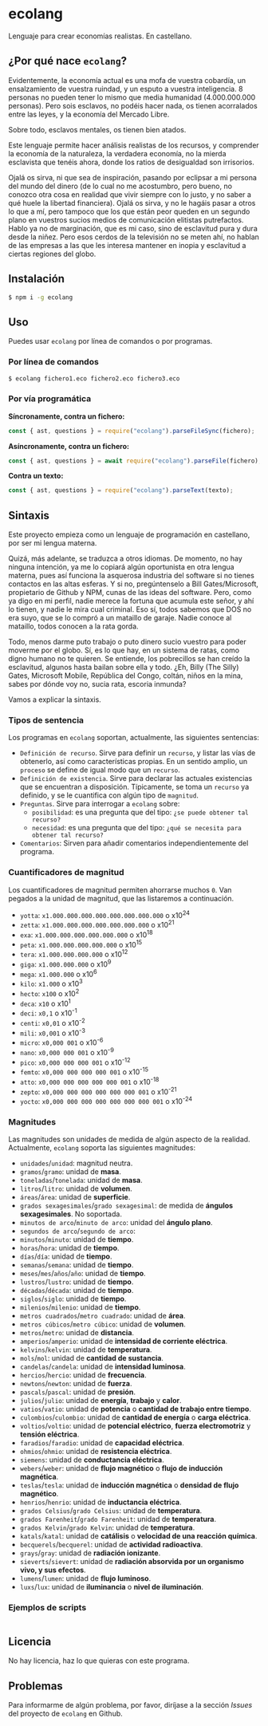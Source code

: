 # ecolang

Lenguaje para crear economías realistas. En castellano.

## ¿Por qué nace `ecolang`?

Evidentemente, la economía actual es una mofa de vuestra cobardía, un ensalzamiento de vuestra ruindad, y un esputo a vuestra inteligencia. 8 personas no pueden tener lo mismo que media humanidad (4.000.000.000 personas). Pero sois esclavos, no podéis hacer nada, os tienen acorralados entre las leyes, y la economía del Mercado Libre.

Sobre todo, esclavos mentales, os tienen bien atados.

Este lenguaje permite hacer análisis realistas de los recursos, y comprender la economía de la naturaleza, la verdadera economía, no la mierda esclavista que tenéis ahora, donde los ratios de desigualdad son irrisorios.

Ojalá os sirva, ni que sea de inspiración, pasando por eclipsar a mi persona del mundo del dinero (de lo cual no me acostumbro, pero bueno, no conozco otra cosa en realidad que vivir siempre con lo justo, y no saber a qué huele la libertad financiera). Ojalá os sirva, y no le hagáis pasar a otros lo que a mí, pero tampoco que los que están peor queden en un segundo plano en vuestros sucios medios de comunicación elitistas putrefactos. Hablo ya no de marginación, que es mi caso, sino de esclavitud pura y dura desde la niñez. Pero esos cerdos de la televisión no se meten ahí, no hablan de las empresas a las que les interesa mantener en inopia y esclavitud a ciertas regiones del globo.

## Instalación

```bash
$ npm i -g ecolang
```

## Uso

Puedes usar `ecolang` por línea de comandos o por programas.

### Por línea de comandos

```bash
$ ecolang fichero1.eco fichero2.eco fichero3.eco
```

### Por vía programática

**Síncronamente, contra un fichero:**

```js
const { ast, questions } = require("ecolang").parseFileSync(fichero);
```

**Asíncronamente, contra un fichero:**

```js
const { ast, questions } = await require("ecolang").parseFile(fichero);
```

**Contra un texto:**

```js
const { ast, questions } = require("ecolang").parseText(texto);
```

## Sintaxis

Este proyecto empieza como un lenguaje de programación en castellano, por ser mi lengua materna.

Quizá, más adelante, se traduzca a otros idiomas. De momento, no hay ninguna intención, ya me lo copiará algún oportunista en otra lengua materna, pues así funciona la asquerosa industria del software si no tienes contactos en las altas esferas. Y si no, pregúntenselo a Bill Gates/Microsoft, propietario de Github y NPM, cunas de las ideas del software. Pero, como ya digo en mi perfil, nadie merece la fortuna que acumula este señor, y ahí lo tienen, y nadie le mira cual criminal. Eso sí, todos sabemos que DOS no era suyo, que se lo compró a un mataillo de garaje. Nadie conoce al mataillo, todos conocen a la rata gorda.

Todo, menos darme puto trabajo o puto dinero sucio vuestro para poder moverme por el globo. Sí, es lo que hay, en un sistema de ratas, como digno humano no te quieren. Se entiende, los pobrecillos se han creído la esclavitud, algunos hasta bailan sobre ella y todo. ¿Eh, Billy (The Silly) Gates, Microsoft Mobile, República del Congo, coltán, niños en la mina, sabes por dónde voy no, sucia rata, escoria inmunda?

Vamos a explicar la sintaxis.

### Tipos de sentencia

Los programas en `ecolang` soportan, actualmente, las siguientes sentencias:

  - `Definición de recurso`. Sirve para definir un `recurso`, y listar las vías de obtenerlo, así como características propias. En un sentido amplio, un `proceso` se define de igual modo que un `recurso`.
  - `Definición de existencia`. Sirve para declarar las actuales existencias que se encuentran a disposición. Típicamente, se toma un `recurso` ya definido, y se le cuantifica con algún tipo de `magnitud`.
  - `Preguntas`. Sirve para interrogar a `ecolang` sobre:
     - `posibilidad`: es una pregunta que del tipo: `¿se puede obtener tal recurso?`
     - `necesidad`: es una pregunta que del tipo: `¿qué se necesita para obtener tal recurso?`
  - `Comentarios`: Sirven para añadir comentarios independientemente del programa.


### Cuantificadores de magnitud

Los cuantificadores de magnitud permiten ahorrarse muchos `0`. Van pegados a la unidad de magnitud, que las listaremos a continuación.

  - `yotta`: `x1.000.000.000.000.000.000.000.000` o x10<sup>24</sup>
  - `zetta`: `x1.000.000.000.000.000.000.000` o x10<sup>21</sup>
  - `exa`:   `x1.000.000.000.000.000.000` o x10<sup>18</sup>
  - `peta`:  `x1.000.000.000.000.000` o x10<sup>15</sup>
  - `tera`:  `x1.000.000.000.000` o x10<sup>12</sup>
  - `giga`:  `x1.000.000.000` o x10<sup>9</sup>
  - `mega`:  `x1.000.000` o x10<sup>6</sup>
  - `kilo`:  `x1.000` o x10<sup>3</sup>
  - `hecto`: `x100` o x10<sup>2</sup>
  - `deca`:  `x10` o x10<sup>1</sup>
  - `deci`:  `x0,1` o x10<sup>-1</sup>
  - `centi`: `x0,01` o x10<sup>-2</sup>
  - `mili`:  `x0,001` o x10<sup>-3</sup>
  - `micro`: `x0,000 001` o x10<sup>-6</sup>
  - `nano`:  `x0,000 000 001` o x10<sup>-9</sup>
  - `pico`:  `x0,000 000 000 001` o x10<sup>-12</sup>
  - `femto`: `x0,000 000 000 000 001` o x10<sup>-15</sup>
  - `atto`:  `x0,000 000 000 000 000 001` o x10<sup>-18</sup>
  - `zepto`: `x0,000 000 000 000 000 000 001` o x10<sup>-21</sup>
  - `yocto`: `x0,000 000 000 000 000 000 000 001` o x10<sup>-24</sup>

### Magnitudes

Las magnitudes son unidades de medida de algún aspecto de la realidad. Actualmente, `ecolang` soporta las siguientes magnitudes:

  - `unidades`/`unidad`: magnitud neutra.
  - `gramos`/`gramo`: unidad de **masa**.
  - `toneladas`/`tonelada`: unidad de **masa**.
  - `litros`/`litro`: unidad de **volumen**.
  - `áreas`/`área`: unidad de **superficie**.
  - `grados sexagesimales`/`grado sexagesimal`: de medida de **ángulos sexagesimales**. No soportada.
  - `minutos de arco`/`minuto de arco`: unidad del **ángulo plano**.
  - `segundos de arco`/`segundo de arco`: 
  - `minutos`/`minuto`: unidad de **tiempo**.
  - `horas`/`hora`: unidad de **tiempo**.
  - `días`/`día`: unidad de **tiempo**.
  - `semanas`/`semana`: unidad de **tiempo**.
  - `meses`/`mes`/`años`/`año`: unidad de **tiempo**.
  - `lustros`/`lustro`: unidad de **tiempo**.
  - `décadas`/`década`: unidad de **tiempo**.
  - `siglos`/`siglo`: unidad de **tiempo**.
  - `milenios`/`milenio`: unidad de **tiempo**.
  - `metros cuadrados`/`metro cuadrado`: unidad de **área**.
  - `metros cúbicos`/`metro cúbico`: unidad de **volumen**.
  - `metros`/`metro`: unidad de **distancia**.
  - `amperios`/`amperio`: unidad de **intensidad de corriente eléctrica**.
  - `kelvins`/`kelvin`: unidad de **temperatura**.
  - `mols`/`mol`: unidad de **cantidad de sustancia**.
  - `candelas`/`candela`: unidad de **intensidad luminosa**.
  - `hercios`/`hercio`: unidad de **frecuencia**.
  - `newtons`/`newton`: unidad de **fuerza**.
  - `pascals`/`pascal`: unidad de **presión**.
  - `julios`/`julio`: unidad de **energía**, **trabajo** y **calor**.
  - `vatios`/`vatio`: unidad de **potencia** o **cantidad de trabajo entre tiempo**.
  - `culombios`/`culombio`: unidad de **cantidad de energía** o **carga eléctrica**.
  - `voltios`/`voltio`: unidad de **potencial eléctrico**, **fuerza electromotriz** y **tensión eléctrica**.
  - `faradios`/`faradio`: unidad de **capacidad eléctrica**.
  - `ohmios`/`ohmio`: unidad de **resistencia eléctrica**.
  - `siemens`: unidad de **conductancia eléctrica**.
  - `webers`/`weber`: unidad de **flujo magnético** o **flujo de inducción magnética**.
  - `teslas`/`tesla`: unidad de **inducción magnética** o **densidad de flujo magnético**.
  - `henrios`/`henrio`: unidad de **inductancia eléctrica**.
  - `grados Celsius`/`grado Celsius`: unidad de **temperatura**.
  - `grados Farenheit`/`grado Farenheit`: unidad de **temperatura**.
  - `grados Kelvin`/`grado Kelvin`: unidad de **temperatura**.
  - `katals`/`katal`: unidad de **catálisis** o **velocidad de una reacción química**.
  - `becquerels`/`becquerel`: unidad de **actividad radioactiva**.
  - `grays`/`gray`: unidad de **radiación ionizante**.
  - `sieverts`/`sievert`: unidad de **radiación absorvida por un organismo vivo, y sus efectos**.
  - `lumens`/`lumen`: unidad de **flujo luminoso**.
  - `luxs`/`lux`: unidad de **iluminancia** o **nivel de iluminación**.


### Ejemplos de scripts

```eco

```

## Licencia

No hay licencia, haz lo que quieras con este programa.

## Problemas

Para informarme de algún problema, por favor, diríjase a la sección *Issues* del proyecto de `ecolang` en Github.